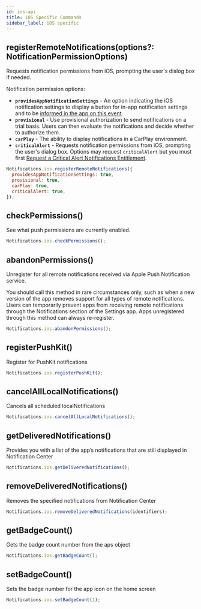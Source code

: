```yaml
---
id: ios-api
title: iOS Specific Commands
sidebar_label: iOS specific
---
```


## registerRemoteNotifications(options?: NotificationPermissionOptions)
Requests notification permissions from iOS, prompting the user's dialog box if needed.

Notification permission options:
- **`providesAppNotificationSettings`** - An option indicating the iOS notification settings to display a button for in-app notification settings and to be [informed in the app on this event](ios-events.md#appNotificationSettingsLinked).
- **`provisional`** - Use provisional authorization to send notifications on a trial basis. Users can then evaluate the notifications and decide whether to authorize them.
- **`carPlay`** - The ability to display notifications in a CarPlay environment.
- **`criticalAlert`** - Requests notification permissions from iOS, prompting the user's dialog box. Options may request
`criticalAlert` but you must first [Request a Critical Alert Notifications Entitlement](https://developer.apple.com/contact/request/notifications-critical-alerts-entitlement/).


```js
Notifications.ios.registerRemoteNotifications({
  providesAppNotificationSettings: true,
  provisional: true,
  carPlay: true,
  criticalAlert: true,
});
```

## checkPermissions()
See what push permissions are currently enabled.

```js
Notifications.ios.checkPermissions();
```

## abandonPermissions()
Unregister for all remote notifications received via Apple Push Notification service.

You should call this method in rare circumstances only, such as when a new version of the app removes support for all types of remote notifications. Users can temporarily prevent apps from receiving remote notifications through the Notifications section of the Settings app. Apps unregistered through this method can always re-register.

```js
Notifications.ios.abandonPermissions();
```

## registerPushKit()
Register for PushKit notifications

```js
Notifications.ios.registerPushKit();
```

## cancelAllLocalNotifications()
Cancels all scheduled localNotifications

```js
Notifications.ios.cancelAllLocalNotifications();
```

## getDeliveredNotifications()
Provides you with a list of the app’s notifications that are still displayed in Notification Center

```js
Notifications.ios.getDeliveredNotifications();
```

## removeDeliveredNotifications()
Removes the specified notifications from Notification Center

```js
Notifications.ios.removeDeliveredNotifications(identifiers);
```

## getBadgeCount()
Gets the badge count number from the aps object

```js
Notifications.ios.getBadgeCount();
```

## setBadgeCount()
Sets the badge number for the app icon on the home screen

```js
Notifications.ios.setBadgeCount(1);
```